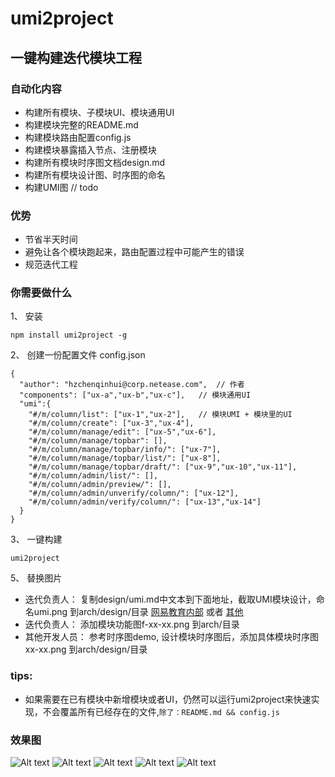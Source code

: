 # umi2project

## 一键构建迭代模块工程

### 自动化内容
- 构建所有模块、子模块UI、模块通用UI
- 构建模块完整的README.md
- 构建模块路由配置config.js
- 构建模块暴露插入节点、注册模块
- 构建所有模块时序图文档design.md
- 构建所有模块设计图、时序图的命名
- 构建UMI图  // todo

### 优势
- 节省半天时间
- 避免让各个模块跑起来，路由配置过程中可能产生的错误
- 规范迭代工程

### 你需要做什么

1、 安装

```
npm install umi2project -g
```

2、 创建一份配置文件 config.json

```
{
  "author": "hzchenqinhui@corp.netease.com",  // 作者
  "components": ["ux-a","ux-b","ux-c"],   // 模块通用UI
  "umi":{
    "#/m/column/list": ["ux-1","ux-2"],   // 模块UMI + 模块里的UI
    "#/m/column/create": ["ux-3","ux-4"],
    "#/m/column/manage/edit": ["ux-5","ux-6"],
    "#/m/column/manage/topbar": [],
    "#/m/column/manage/topbar/info/": ["ux-7"],
    "#/m/column/manage/topbar/list/": ["ux-8"],
    "#/m/column/manage/topbar/draft/": ["ux-9","ux-10","ux-11"],
    "#/m/column/admin/list/": [],
    "#/m/column/admin/preview/": [],
    "#/m/column/admin/unverify/column/": ["ux-12"],
    "#/m/column/admin/verify/column/": ["ux-13","ux-14"]
  }
}
```

3、 一键构建

```
umi2project
```

5、 替换图片

- 迭代负责人： 复制design/umi.md中文本到下面地址，截取UMI模块设计，命名umi.png 到arch/design/目录
[网易教育内部](http://cppl.front.com/#/sequence) 或者
[其他](http://knsv.github.io/mermaid/live_editor/)
- 迭代负责人： 添加模块功能图f-xx-xx.png 到arch/目录
- 其他开发人员： 参考时序图demo, 设计模块时序图后，添加具体模块时序图xx-xx.png 到arch/design/目录



### tips:
- 如果需要在已有模块中新增模块或者UI，仍然可以运行umi2project来快速实现，不会覆盖所有已经存在的文件,`除了：README.md && config.js`

### 效果图
![Alt text](http://edu-image.nosdn.127.net/DAA135DC0970697C4D3B07432F0C5710.png?imageView&thumbnail=900x0)
![Alt text](http://edu-image.nosdn.127.net/0CD8810C5AA0002764B2DAD376273B16.png?imageView&thumbnail=900x0)
![Alt text](http://edu-image.nosdn.127.net/6114D9DD4A562B5343D17046DCB89663.png?imageView&thumbnail=900x0)
![Alt text](http://edu-image.nosdn.127.net/68BB71A959BCF29F32052DC754D16EFB.png?imageView&thumbnail=900x0)
![Alt text](http://edu-image.nosdn.127.net/2DCE3C0CC1E78644205076D8371A92E0.png?imageView&thumbnail=900x0)